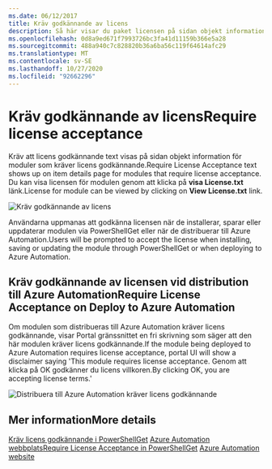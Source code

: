 ```yaml
---
ms.date: 06/12/2017
title: Kräv godkännande av licens
description: Så här visar du paket licensen på sidan objekt information
ms.openlocfilehash: 0d8a9ed671f7993726bc3fa41d11159b366e5a28
ms.sourcegitcommit: 488a940c7c828820b36a6ba56c119f64614afc29
ms.translationtype: MT
ms.contentlocale: sv-SE
ms.lasthandoff: 10/27/2020
ms.locfileid: "92662296"
---
```

# <a name="require-license-acceptance"></a><span data-ttu-id="dd11a-103">Kräv godkännande av licens</span><span class="sxs-lookup"><span data-stu-id="dd11a-103">Require license acceptance</span></span>

<span data-ttu-id="dd11a-104">Kräv att licens godkännande text visas på sidan objekt information för moduler som kräver licens godkännande.</span><span class="sxs-lookup"><span data-stu-id="dd11a-104">Require License Acceptance text shows up on item details page for modules that require license acceptance.</span></span> <span data-ttu-id="dd11a-105">Du kan visa licensen för modulen genom att klicka på **visa License.txt** länk.</span><span class="sxs-lookup"><span data-stu-id="dd11a-105">License for module can be viewed by clicking on **View License.txt** link.</span></span>

![Kräv godkännande av licens](media/packages-that-require-license-acceptance/RequireLicenseAcceptance.png)

<span data-ttu-id="dd11a-107">Användarna uppmanas att godkänna licensen när de installerar, sparar eller uppdaterar modulen via PowerShellGet eller när de distribuerar till Azure Automation.</span><span class="sxs-lookup"><span data-stu-id="dd11a-107">Users will be prompted to accept the license when installing, saving or updating the module through PowerShellGet or when deploying to Azure Automation.</span></span>

## <a name="require-license-acceptance-on-deploy-to-azure-automation"></a><span data-ttu-id="dd11a-108">Kräv godkännande av licensen vid distribution till Azure Automation</span><span class="sxs-lookup"><span data-stu-id="dd11a-108">Require License Acceptance on Deploy to Azure Automation</span></span>

<span data-ttu-id="dd11a-109">Om modulen som distribueras till Azure Automation kräver licens godkännande, visar Portal gränssnittet en fri skrivning som säger att den här modulen kräver licens godkännande.</span><span class="sxs-lookup"><span data-stu-id="dd11a-109">If the module being deployed to Azure Automation requires license acceptance, portal UI will show a disclaimer saying 'This module requires license acceptance.</span></span> <span data-ttu-id="dd11a-110">Genom att klicka på OK godkänner du licens villkoren.</span><span class="sxs-lookup"><span data-stu-id="dd11a-110">By clicking OK, you are accepting license terms.'</span></span>

![Distribuera till Azure Automation kräver licens godkännande](media/packages-that-require-license-acceptance/DeployToAzureAutomationRequireLicenseAcceptanceDisclaimer.png)

## <a name="more-details"></a><span data-ttu-id="dd11a-112">Mer information</span><span class="sxs-lookup"><span data-stu-id="dd11a-112">More details</span></span>

<span data-ttu-id="dd11a-113">[Kräv licens godkännande i PowerShellGet](../../concepts/module-license-acceptance.md) 
 [Azure Automation webbplats](/azure/automation)</span><span class="sxs-lookup"><span data-stu-id="dd11a-113">[Require License Acceptance in PowerShellGet](../../concepts/module-license-acceptance.md)
[Azure Automation website](/azure/automation)</span></span>
